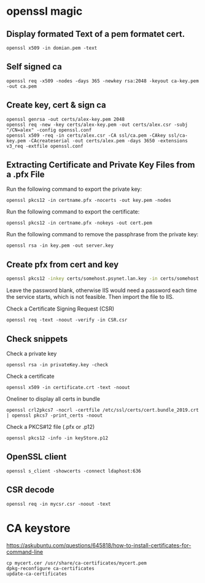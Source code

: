 
# openssl magic

## Display formated Text of a pem formatet cert.

```
openssl x509 -in domian.pem -text
```


## Self signed ca

```
openssl req -x509 -nodes -days 365 -newkey rsa:2048 -keyout ca-key.pem -out ca.pem
```

## Create key, cert & sign ca

```
openssl genrsa -out certs/alex-key.pem 2048
openssl req -new -key certs/alex-key.pem -out certs/alex.csr -subj "/CN=alex" -config openssl.conf
openssl x509 -req -in certs/alex.csr -CA ssl/ca.pem -CAkey ssl/ca-key.pem -CAcreateserial -out certs/alex.pem -days 3650 -extensions v3_req -extfile openssl.conf
```

## Extracting Certificate and Private Key Files from a .pfx File

Run the following command to export the private key:
```
openssl pkcs12 -in certname.pfx -nocerts -out key.pem -nodes
```
Run the following command to export the certificate:
```
openssl pkcs12 -in certname.pfx -nokeys -out cert.pem
```
Run the following command to remove the passphrase from the private key:
```
openssl rsa -in key.pem -out server.key
```

## Create pfx from cert and key

```bash
openssl pkcs12 -inkey certs/somehost.psynet.lan.key -in certs/somehost.psynet.lan.crt -export -out certs/somehost.psynet.lan.pfx
```
Leave the password blank, otherwise IIS would need a password each time the service starts, which is not feasible. Then import the file to IIS.

Check a Certificate Signing Request (CSR)
```
openssl req -text -noout -verify -in CSR.csr
```

## Check snippets

Check a private key
```
openssl rsa -in privateKey.key -check
```

Check a certificate
```
openssl x509 -in certificate.crt -text -noout
```

Oneliner to display all certs in bundle

```
openssl crl2pkcs7 -nocrl -certfile /etc/ssl/certs/cert.bundle_2019.crt | openssl pkcs7 -print_certs -noout
```

Check a PKCS#12 file (.pfx or .p12)
```
openssl pkcs12 -info -in keyStore.p12
```

## OpenSSL client

```
openssl s_client -showcerts -connect ldaphost:636
```

## CSR decode

```
openssl req -in mycsr.csr -noout -text
```

# CA keystore

https://askubuntu.com/questions/645818/how-to-install-certificates-for-command-line

```
cp mycert.cer /usr/share/ca-certificates/mycert.pem
dpkg-reconfigure ca-certificates
update-ca-certificates
```
